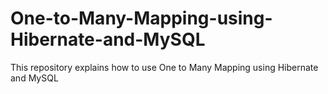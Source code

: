 # One-to-Many-Mapping-using-Hibernate-and-MySQL
This repository explains how to use One to Many Mapping using Hibernate and MySQL
